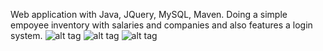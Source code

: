 Web application with Java, JQuery, MySQL, Maven. Doing a simple empoyee inventory with salaries and companies and also features a login system.
![alt tag](http://url/to/img.png)
![alt tag](http://url/to/img.png)
![alt tag](http://url/to/img.png)

